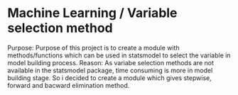 # Machine Learning / Variable selection method

Purpose:
Purpose of this project is to create a module with methods/functions which can be used in statsmodel to select the variable in model building process.
Reason:
As variabe selection methods are not available in the statsmodel package, time consuming is more in model building stage. So i decided to create a module which gives stepwise, forward and bacward elimination method.


